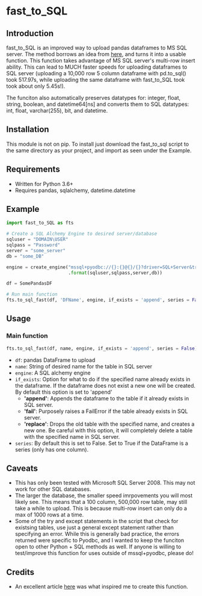 # fast_to_SQL

## Introduction

fast_to_SQL is an improved way to upload pandas dataframes to MS SQL server. The method borrows an idea from [here](https://iabdb.me/2016/07/13/a-better-way-load-data-into-microsoft-sql-server-from-pandas/), and turns it into a usable function. This function takes advantage of MS SQL server's multi-row insert ability. This can lead to MUCH faster speeds for uploading dataframes to SQL server (uploading a 10,000 row 5 column dataframe with pd.to_sql() took 517.97s, while uploading the same dataframe with fast_to_SQL took took about only 5.45s!). 

The funciton also automatically preserves datatypes for: integer, float, string, boolean, and datetime64[ns] and converts them to SQL datatypes: int, float, varchar(255), bit, and datetime.

## Installation

This module is not on pip. To install just download the fast_to_sql script to the same directory as your project, and import as seen under the Example.

## Requirements

* Written for Python 3.6+
* Requires pandas, sqlalchemy, datetime.datetime

## Example

```python
import fast_to_SQL as fts

# Create a SQL Alchemy Engine to desired server/database
sqluser = "DOMAIN\USER"
sqlpass = "Password"
server = "some_server"
db = "some_DB"

engine = create_engine("mssql+pyodbc://{}:{}@{}/{}?driver=SQL+Server&trusted_connection=true"
                       .format(sqluser,sqlpass,server,db))

df = SomePandasDF

# Run main function
fts.to_sql_fast(df, 'DFName', engine, if_exists = 'append', series = False)
```

## Usage

### Main function

```python
fts.to_sql_fast(df, name, engine, if_exists = 'append', series = False)
```

* ```df```: pandas DataFrame to upload
* ```name```: String of desired name for the table in SQL server
* ```engine```: A SQL alchemy engine
* ```if_exists```: Option for what to do if the specified name already exists in the dataframe. If the dataframe does not exist a new one will be created. By default this option is set to 'append'
  * __'append'__: Appends the dataframe to the table if it already exists in SQL server.
  * __'fail'__: Purposely raises a FailError if the table already exists in SQL server.
  * __'replace'__: Drops the old table with the specified name, and creates a new one. Be careful with this option, it will completely delete a table with the specified name in SQL server.
* ```series```: By default this is set to False. Set to True if the DataFrame is a series (only has one column).

## Caveats

* This has only been tested with Microsoft SQL Server 2008. This may not work for other SQL databases.
* The larger the database, the smaller speed imrpovements you will most likely see. This means that a 100 column, 500,000 row table, may still take a while to upload. This is because multi-row insert can only do a max of 1000 rows at a time.
* Some of the try and except statements in the script that check for existsing tables, use just a general except statement rather than specifying an error. While this is generally bad practice, the errors returned were specific to Pyodbc, and I wanted to keep the funciton open to other Python + SQL methods as well. If anyone is willing to test/improve this function for uses outside of mssql+pyodbc, please do!

## Credits

* An excellent article [here](https://iabdb.me/2016/07/13/a-better-way-load-data-into-microsoft-sql-server-from-pandas/) was what inspired me to create this function.







